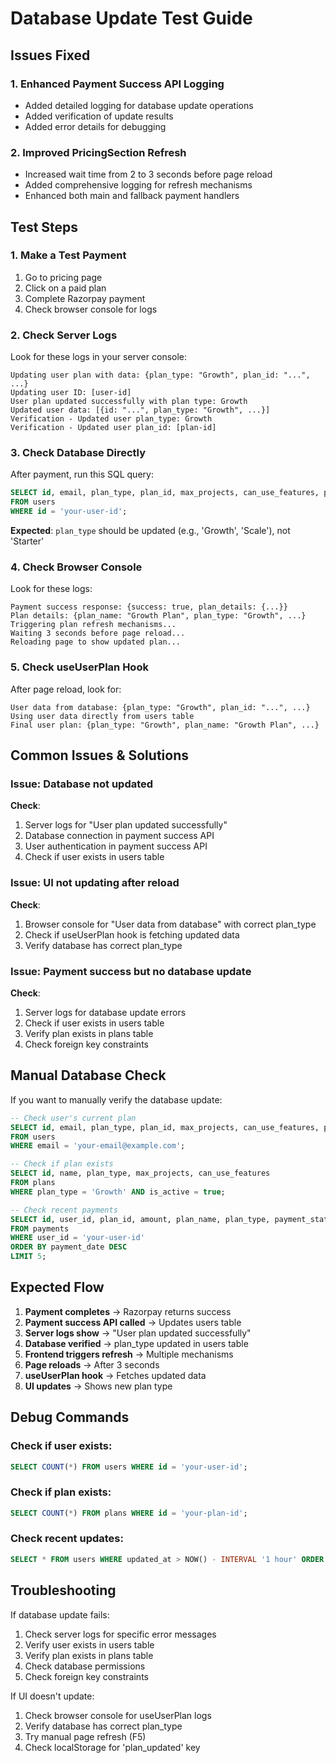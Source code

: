 # Database Update Test Guide

## Issues Fixed

### 1. Enhanced Payment Success API Logging
- Added detailed logging for database update operations
- Added verification of update results
- Added error details for debugging

### 2. Improved PricingSection Refresh
- Increased wait time from 2 to 3 seconds before page reload
- Added comprehensive logging for refresh mechanisms
- Enhanced both main and fallback payment handlers

## Test Steps

### 1. Make a Test Payment
1. Go to pricing page
2. Click on a paid plan
3. Complete Razorpay payment
4. Check browser console for logs

### 2. Check Server Logs
Look for these logs in your server console:

```
Updating user plan with data: {plan_type: "Growth", plan_id: "...", ...}
Updating user ID: [user-id]
User plan updated successfully with plan type: Growth
Updated user data: [{id: "...", plan_type: "Growth", ...}]
Verification - Updated user plan_type: Growth
Verification - Updated user plan_id: [plan-id]
```

### 3. Check Database Directly
After payment, run this SQL query:

```sql
SELECT id, email, plan_type, plan_id, max_projects, can_use_features, plan_expires_at, updated_at 
FROM users 
WHERE id = 'your-user-id';
```

**Expected**: `plan_type` should be updated (e.g., 'Growth', 'Scale'), not 'Starter'

### 4. Check Browser Console
Look for these logs:

```
Payment success response: {success: true, plan_details: {...}}
Plan details: {plan_name: "Growth Plan", plan_type: "Growth", ...}
Triggering plan refresh mechanisms...
Waiting 3 seconds before page reload...
Reloading page to show updated plan...
```

### 5. Check useUserPlan Hook
After page reload, look for:

```
User data from database: {plan_type: "Growth", plan_id: "...", ...}
Using user data directly from users table
Final user plan: {plan_type: "Growth", plan_name: "Growth Plan", ...}
```

## Common Issues & Solutions

### Issue: Database not updated
**Check**:
1. Server logs for "User plan updated successfully"
2. Database connection in payment success API
3. User authentication in payment success API
4. Check if user exists in users table

### Issue: UI not updating after reload
**Check**:
1. Browser console for "User data from database" with correct plan_type
2. Check if useUserPlan hook is fetching updated data
3. Verify database has correct plan_type

### Issue: Payment success but no database update
**Check**:
1. Server logs for database update errors
2. Check if user exists in users table
3. Verify plan exists in plans table
4. Check foreign key constraints

## Manual Database Check

If you want to manually verify the database update:

```sql
-- Check user's current plan
SELECT id, email, plan_type, plan_id, max_projects, can_use_features, plan_expires_at, updated_at 
FROM users 
WHERE email = 'your-email@example.com';

-- Check if plan exists
SELECT id, name, plan_type, max_projects, can_use_features 
FROM plans 
WHERE plan_type = 'Growth' AND is_active = true;

-- Check recent payments
SELECT id, user_id, plan_id, amount, plan_name, plan_type, payment_status, payment_date 
FROM payments 
WHERE user_id = 'your-user-id' 
ORDER BY payment_date DESC 
LIMIT 5;
```

## Expected Flow

1. **Payment completes** → Razorpay returns success
2. **Payment success API called** → Updates users table
3. **Server logs show** → "User plan updated successfully"
4. **Database verified** → plan_type updated in users table
5. **Frontend triggers refresh** → Multiple mechanisms
6. **Page reloads** → After 3 seconds
7. **useUserPlan hook** → Fetches updated data
8. **UI updates** → Shows new plan type

## Debug Commands

### Check if user exists:
```sql
SELECT COUNT(*) FROM users WHERE id = 'your-user-id';
```

### Check if plan exists:
```sql
SELECT COUNT(*) FROM plans WHERE id = 'your-plan-id';
```

### Check recent updates:
```sql
SELECT * FROM users WHERE updated_at > NOW() - INTERVAL '1 hour' ORDER BY updated_at DESC;
```

## Troubleshooting

If database update fails:
1. Check server logs for specific error messages
2. Verify user exists in users table
3. Verify plan exists in plans table
4. Check database permissions
5. Check foreign key constraints

If UI doesn't update:
1. Check browser console for useUserPlan logs
2. Verify database has correct plan_type
3. Try manual page refresh (F5)
4. Check localStorage for 'plan_updated' key
